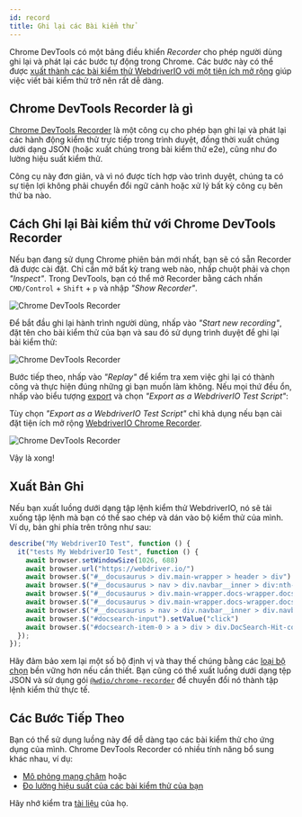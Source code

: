 ```yaml
---
id: record
title: Ghi lại các Bài kiểm thử
---
```


Chrome DevTools có một bảng điều khiển _Recorder_ cho phép người dùng ghi lại và phát lại các bước tự động trong Chrome. Các bước này có thể được [xuất thành các bài kiểm thử WebdriverIO với một tiện ích mở rộng](https://chrome.google.com/webstore/detail/webdriverio-chrome-record/pllimkccefnbmghgcikpjkmmcadeddfn?hl=en) giúp việc viết bài kiểm thử trở nên rất dễ dàng.

## Chrome DevTools Recorder là gì

[Chrome DevTools Recorder](https://developer.chrome.com/docs/devtools/recorder/) là một công cụ cho phép bạn ghi lại và phát lại các hành động kiểm thử trực tiếp trong trình duyệt, đồng thời xuất chúng dưới dạng JSON (hoặc xuất chúng trong bài kiểm thử e2e), cũng như đo lường hiệu suất kiểm thử.

Công cụ này đơn giản, và vì nó được tích hợp vào trình duyệt, chúng ta có sự tiện lợi không phải chuyển đổi ngữ cảnh hoặc xử lý bất kỳ công cụ bên thứ ba nào.

## Cách Ghi lại Bài kiểm thử với Chrome DevTools Recorder

Nếu bạn đang sử dụng Chrome phiên bản mới nhất, bạn sẽ có sẵn Recorder đã được cài đặt. Chỉ cần mở bất kỳ trang web nào, nhấp chuột phải và chọn _"Inspect"_. Trong DevTools, bạn có thể mở Recorder bằng cách nhấn `CMD/Control` + `Shift` + `p` và nhập _"Show Recorder"_.

![Chrome DevTools Recorder](/img/recorder/recorder.png)

Để bắt đầu ghi lại hành trình người dùng, nhấp vào _"Start new recording"_, đặt tên cho bài kiểm thử của bạn và sau đó sử dụng trình duyệt để ghi lại bài kiểm thử:

![Chrome DevTools Recorder](/img/recorder/demo.gif)

Bước tiếp theo, nhấp vào _"Replay"_ để kiểm tra xem việc ghi lại có thành công và thực hiện đúng những gì bạn muốn làm không. Nếu mọi thứ đều ổn, nhấp vào biểu tượng [export](https://developer.chrome.com/docs/devtools/recorder/reference/#recorder-extension) và chọn _"Export as a WebdriverIO Test Script"_:

Tùy chọn _"Export as a WebdriverIO Test Script"_ chỉ khả dụng nếu bạn cài đặt tiện ích mở rộng [WebdriverIO Chrome Recorder](https://chrome.google.com/webstore/detail/webdriverio-chrome-record/pllimkccefnbmghgcikpjkmmcadeddfn).


![Chrome DevTools Recorder](/img/recorder/export.gif)

Vậy là xong!

## Xuất Bản Ghi

Nếu bạn xuất luồng dưới dạng tập lệnh kiểm thử WebdriverIO, nó sẽ tải xuống tập lệnh mà bạn có thể sao chép và dán vào bộ kiểm thử của mình. Ví dụ, bản ghi phía trên trông như sau:

```ts
describe("My WebdriverIO Test", function () {
  it("tests My WebdriverIO Test", function () {
    await browser.setWindowSize(1026, 688)
    await browser.url("https://webdriver.io/")
    await browser.$("#__docusaurus > div.main-wrapper > header > div").click()
    await browser.$("#__docusaurus > nav > div.navbar__inner > div:nth-child(1) > a:nth-child(3)").click()rec
    await browser.$("#__docusaurus > div.main-wrapper.docs-wrapper.docs-doc-page > div > aside > div > nav > ul > li:nth-child(4) > div > a").click()
    await browser.$("#__docusaurus > div.main-wrapper.docs-wrapper.docs-doc-page > div > aside > div > nav > ul > li:nth-child(4) > ul > li:nth-child(2) > a").click()
    await browser.$("#__docusaurus > nav > div.navbar__inner > div.navbar__items.navbar__items--right > div.searchBox_qEbK > button > span.DocSearch-Button-Container > span").click()
    await browser.$("#docsearch-input").setValue("click")
    await browser.$("#docsearch-item-0 > a > div > div.DocSearch-Hit-content-wrapper > span").click()
  });
});
```

Hãy đảm bảo xem lại một số bộ định vị và thay thế chúng bằng các [loại bộ chọn](/docs/selectors) bền vững hơn nếu cần thiết. Bạn cũng có thể xuất luồng dưới dạng tệp JSON và sử dụng gói [`@wdio/chrome-recorder`](https://github.com/webdriverio/chrome-recorder) để chuyển đổi nó thành tập lệnh kiểm thử thực tế.

## Các Bước Tiếp Theo

Bạn có thể sử dụng luồng này để dễ dàng tạo các bài kiểm thử cho ứng dụng của mình. Chrome DevTools Recorder có nhiều tính năng bổ sung khác nhau, ví dụ:

- [Mô phỏng mạng chậm](https://developer.chrome.com/docs/devtools/recorder/#simulate-slow-network) hoặc
- [Đo lường hiệu suất của các bài kiểm thử của bạn](https://developer.chrome.com/docs/devtools/recorder/#measure)

Hãy nhớ kiểm tra [tài liệu](https://developer.chrome.com/docs/devtools/recorder) của họ.